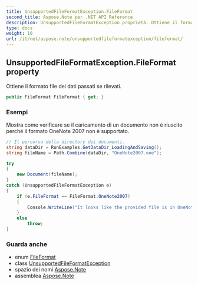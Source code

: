 ```yaml
---
title: UnsupportedFileFormatException.FileFormat
second_title: Aspose.Note per .NET API Reference
description: UnsupportedFileFormatException proprietà. Ottiene il formato file dei dati passati se rilevati.
type: docs
weight: 10
url: /it/net/aspose.note/unsupportedfileformatexception/fileformat/
---
```

## UnsupportedFileFormatException.FileFormat property

Ottiene il formato file dei dati passati se rilevati.

```csharp
public FileFormat FileFormat { get; }
```

### Esempi

Mostra come verificare se il caricamento di un documento non è riuscito perché il formato OneNote 2007 non è supportato.

```csharp
// Il percorso della directory dei documenti.
string dataDir = RunExamples.GetDataDir_LoadingAndSaving();
string fileName = Path.Combine(dataDir, "OneNote2007.one");

try
{
    new Document(fileName);
}
catch (UnsupportedFileFormatException e)
{
    if (e.FileFormat == FileFormat.OneNote2007)
    {
        Console.WriteLine("It looks like the provided file is in OneNote 2007 format that is not supported.");
    }
    else
        throw;
}
```

### Guarda anche

* enum [FileFormat](../../fileformat/)
* class [UnsupportedFileFormatException](../)
* spazio dei nomi [Aspose.Note](../../unsupportedfileformatexception/)
* assemblea [Aspose.Note](../../../)


